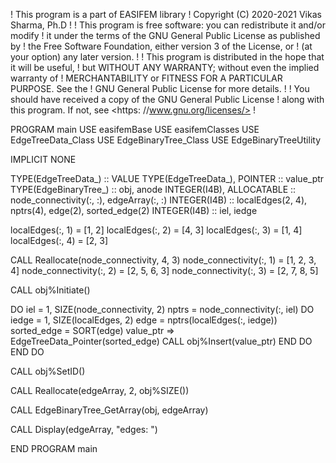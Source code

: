 ! This program is a part of EASIFEM library
! Copyright (C) 2020-2021  Vikas Sharma, Ph.D
!
! This program is free software: you can redistribute it and/or modify
! it under the terms of the GNU General Public License as published by
! the Free Software Foundation, either version 3 of the License, or
! (at your option) any later version.
!
! This program is distributed in the hope that it will be useful,
! but WITHOUT ANY WARRANTY; without even the implied warranty of
! MERCHANTABILITY or FITNESS FOR A PARTICULAR PURPOSE.  See the
! GNU General Public License for more details.
!
! You should have received a copy of the GNU General Public License
! along with this program.  If not, see <https: //www.gnu.org/licenses/>
!

PROGRAM main
USE easifemBase
USE easifemClasses
USE EdgeTreeData_Class
USE EdgeBinaryTree_Class
USE EdgeBinaryTreeUtility

IMPLICIT NONE

TYPE(EdgeTreeData_) :: VALUE
TYPE(EdgeTreeData_), POINTER :: value_ptr
TYPE(EdgeBinaryTree_) :: obj, anode
INTEGER(I4B), ALLOCATABLE :: node_connectivity(:, :), edgeArray(:, :)
INTEGER(I4B) :: localEdges(2, 4), nptrs(4), edge(2), sorted_edge(2)
INTEGER(I4B) :: iel, iedge

localEdges(:, 1) = [1, 2]
localEdges(:, 2) = [4, 3]
localEdges(:, 3) = [1, 4]
localEdges(:, 4) = [2, 3]

CALL Reallocate(node_connectivity, 4, 3)
node_connectivity(:, 1) = [1, 2, 3, 4]
node_connectivity(:, 2) = [2, 5, 6, 3]
node_connectivity(:, 3) = [2, 7, 8, 5]

CALL obj%Initiate()

DO iel = 1, SIZE(node_connectivity, 2)
  nptrs = node_connectivity(:, iel)
  DO iedge = 1, SIZE(localEdges, 2)
    edge = nptrs(localEdges(:, iedge))
    sorted_edge = SORT(edge)
    value_ptr => EdgeTreeData_Pointer(sorted_edge)
    CALL obj%Insert(value_ptr)
  END DO
END DO

CALL obj%SetID()

CALL Reallocate(edgeArray, 2, obj%SIZE())

CALL EdgeBinaryTree_GetArray(obj, edgeArray)

CALL Display(edgeArray, "edges: ")

END PROGRAM main
